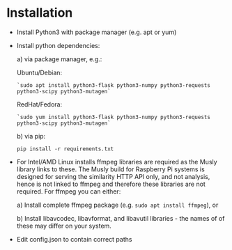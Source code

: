 Installation
============

- Install Python3 with package manager (e.g. apt or yum)

- Install python dependencies:

  a) via package manager, e.g.:
  
    Ubuntu/Debian:

      `sudo apt install python3-flask python3-numpy python3-requests python3-scipy python3-mutagen`

    RedHat/Fedora:

      `sudo yum install python3-flask python3-numpy python3-requests python3-scipy python3-mutagen`
 
  b) via pip:

    `pip install -r requirements.txt`

- For Intel/AMD Linux installs ffmpeg libraries are required as the Musly
  library links to these. The Musly build for Raspberry Pi systems is designed
  for serving the similarity HTTP API only, and not analysis, hence is not
  linked to ffmpeg and therefore these libraries are not required. For ffmpeg
  you can either:

  a) Install complete ffmpeg package (e.g. `sudo apt install ffmpeg`), or

  b) Install libavcodec, libavformat, and libavutil libraries - the names of
     of these may differ on your system.

- Edit config.json to contain correct paths
